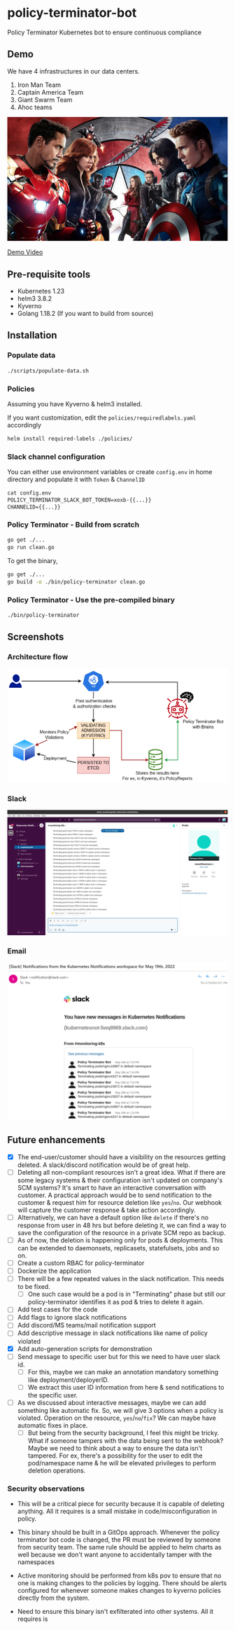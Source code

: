 # policy-terminator-bot

Policy Terminator Kubernetes bot to ensure continuous compliance

## Demo

We have 4 infrastructures in our data centers.

1. Iron Man Team
2. Captain America Team
3. Giant Swarm Team
4. Ahoc teams

![Civil War with GSwarm bots](./images/civil-war.png)

[Demo Video](./images/Demo.mp4)

## Pre-requisite tools

* Kubernetes 1.23
* helm3 3.8.2
* Kyverno
* Golang 1.18.2 (If you want to build from source)

## Installation

### Populate data

```bash
./scripts/populate-data.sh
```

### Policies

Assuming you have Kyverno & helm3 installed.

If you want customization, edit the `policies/requiredlabels.yaml` accordingly

```bash
helm install required-labels ./policies/
```

### Slack channel configuration

You can either use environment variables or create `config.env` in home directory and populate it with `Token` & `ChannelID`

```
cat config.env
POLICY_TERMINATOR_SLACK_BOT_TOKEN=xoxb-{{...}}
CHANNELID={{...}}
```

### Policy Terminator - Build from scratch

```bash
go get ./...
go run clean.go
```

To get the binary,

```bash
go get ./...
go build -o ./bin/policy-terminator clean.go
```

### Policy Terminator - Use the pre-compiled binary

```bash
./bin/policy-terminator
```

## Screenshots

### Architecture flow

![Workflow](./images/Bot-Architecture-Diagram.png)

### Slack

![Slack Notification](./images/Notifications.png)

### Email

![Email notification](./images/Notifications-Email.png)

## Future enhancements

* [x] The end-user/customer should have a visibility on the resources getting deleted. A slack/discord notification would be of great help.
* [ ] Deleting all non-compliant resources isn't a great idea. What if there are some legacy systems & their configuration isn't updated on company's SCM systems? It's smart to have an interactive conversation with customer. A practical approach would be to send notification to the customer & request him for resource deletion like `yes`/`no`. Our webhook will capture the customer response & take action accordingly.
* [ ] Alternatively, we can have a default option like `delete` if there's no response from user in 48 hrs but before deleting it, we can find a way to save the configuration of the resource in a private SCM repo as backup.
* [ ] As of now, the deletion is happening only for pods & deployments. This can be extended to daemonsets, replicasets, statefulsets, jobs and so on.
* [ ] Create a custom RBAC for policy-terminator
* [ ] Dockerize the application
* [ ] There will be a few repeated values in the slack notification. This needs to be fixed.
  * [ ] One such case would be a pod is in "Terminating" phase but still our policy-terminator identifies it as pod & tries to delete it again.
* [ ] Add test cases for the code
* [ ] Add flags to ignore slack notifications
* [ ] Add discord/MS teams/mail notification support
* [ ] Add descriptive message in slack notifications like name of policy violated
* [x] Add auto-generation scripts for demonstration
* [ ] Send message to specific user but for this we need to have user slack id.
    * [ ] For this, maybe we can make an annotation mandatory something like deployment/deployerID.
    * [ ] We extract this user ID information from here & send notifications to the specific user.
* [ ] As we discussed about interactive messages, maybe we can add something like automatic fix. So, we will give 3 options when a policy is violated. Operation on the resource, `yes`/`no`/`fix`? We can maybe have automatic fixes in place.
    * [ ] But being from the security background, I feel this might be tricky. What if someone tampers with the data being sent to the webhook? Maybe we need to think about a way to ensure the data isn't tampered. For ex, there's a possibility for the user to edit the pod/namespace name & he will be elevated privileges to perform deletion operations.

### Security observations

* This will be a critical piece for security because it is capable of deleting anything. All it requires is a small mistake in code/misconfiguration in policy.
* This binary should be built in a GitOps approach. Whenever the policy terminator bot code is changed, the PR must be reviewed by someone from security team. The same rule should be applied to helm charts as well because we don't want anyone to accidentally tamper with the namespaces
* Active monitoring should be performed from k8s pov to ensure that no one is making changes to the policies by logging. There should be alerts configured for whenever someone makes changes to kyverno policies directly from the system.

* Need to ensure this binary isn't exfilterated into other systems. All it requires is 

